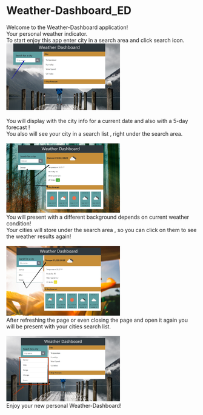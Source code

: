 # Weather-Dashboard_ED
Welcome to the Weather-Dashboard application!<br>
Your personal weather indicator.<br>
To start enjoy this app enter city in a search area and click search icon.<br>
<img src ="./assets/readme/22-01-2020 21-15-37.jpg" width = 300px><br><br> 
You will display with the city info for a current date and also with a 5-day forecast !<br>
You also will see your city in a search list , right under the search area.<br><br>
<img src ="./assets/readme/22-01-2020 21-22-31.jpg" width = 300px><br>
You will present with a different background depends on current weather condition!<br>
Your cities will store under the search area , so you can click on them to see the weather results again!<br><br>
<img src="./assets/readme/22-01-2020 21-34-10.jpg" width = 300px><br>
After refreshing the page or even closing the page and open it again you will be present with your cities search list.<br><br>
<img src ="./assets/readme/22-01-2020 21-39-13.jpg" width = 300px><br>
Enjoy your new personal Weather-Dashboard!<br>


